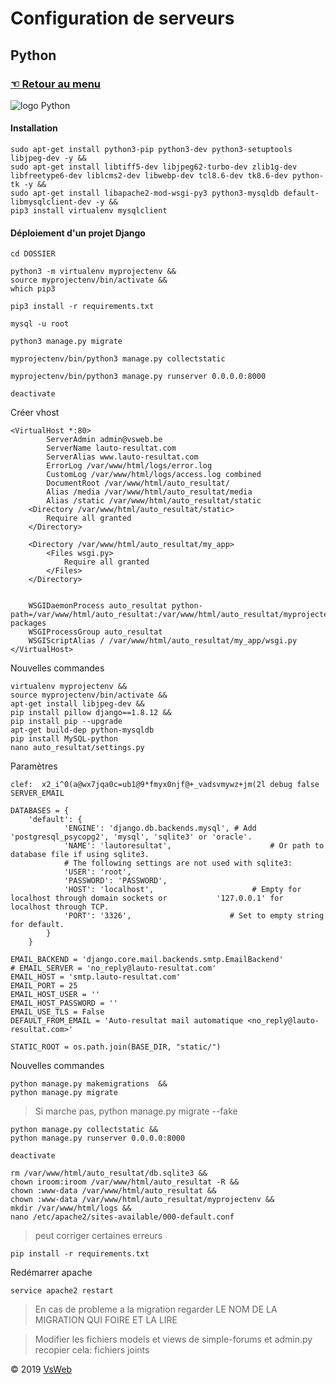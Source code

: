 Configuration de serveurs
==
Python
-
### [&#9756; Retour au menu](../README.md)
![logo Python](https://www.python.org/static/community_logos/python-logo-master-v3-TM.png "logo python")

#### Installation

    sudo apt-get install python3-pip python3-dev python3-setuptools libjpeg-dev -y &&
    sudo apt-get install libtiff5-dev libjpeg62-turbo-dev zlib1g-dev libfreetype6-dev liblcms2-dev libwebp-dev tcl8.6-dev tk8.6-dev python-tk -y &&
    sudo apt-get install libapache2-mod-wsgi-py3 python3-mysqldb default-libmysqlclient-dev -y && 
    pip3 install virtualenv mysqlclient
    
#### Déploiement d'un projet Django

    cd DOSSIER 
    
    python3 -m virtualenv myprojectenv &&
    source myprojectenv/bin/activate &&
    which pip3
    
    pip3 install -r requirements.txt 

    mysql -u root
    
    python3 manage.py migrate

    myprojectenv/bin/python3 manage.py collectstatic

    myprojectenv/bin/python3 manage.py runserver 0.0.0.0:8000

    deactivate
    
Créer vhost

    <VirtualHost *:80>
            ServerAdmin admin@vsweb.be
            ServerName lauto-resultat.com
            ServerAlias www.lauto-resultat.com
            ErrorLog /var/www/html/logs/error.log
            CustomLog /var/www/html/logs/access.log combined
            DocumentRoot /var/www/html/auto_resultat/
            Alias /media /var/www/html/auto_resultat/media
            Alias /static /var/www/html/auto_resultat/static
        <Directory /var/www/html/auto_resultat/static>
            Require all granted
        </Directory>
    
        <Directory /var/www/html/auto_resultat/my_app>
            <Files wsgi.py>
                Require all granted
            </Files>
        </Directory>
    
    
        WSGIDaemonProcess auto_resultat python-path=/var/www/html/auto_resultat:/var/www/html/auto_resultat/myprojectenv/lib/python3.4/site-packages
        WSGIProcessGroup auto_resultat
        WSGIScriptAlias / /var/www/html/auto_resultat/my_app/wsgi.py
    </VirtualHost>

Nouvelles commandes

    virtualenv myprojectenv &&
    source myprojectenv/bin/activate &&
    apt-get install libjpeg-dev &&
    pip install pillow django==1.8.12 &&
    pip install pip --upgrade
    apt-get build-dep python-mysqldb
    pip install MySQL-python
    nano auto_resultat/settings.py
    
Paramètres

    clef:  x2_i^0(a@wx7jqa0c=ub1@9*fmyx0njf@+_vadsvmywz+jm(2l debug false SERVER_EMAIL

    DATABASES = {
        'default': {
                'ENGINE': 'django.db.backends.mysql', # Add 'postgresql_psycopg2', 'mysql', 'sqlite3' or 'oracle'.
                'NAME': 'lautoresultat',                      # Or path to database file if using sqlite3.
                # The following settings are not used with sqlite3:
                'USER': 'root',
                'PASSWORD': 'PASSWORD',
                'HOST': 'localhost',                      # Empty for localhost through domain sockets or           '127.0.0.1' for localhost through TCP.
                'PORT': '3326',                      # Set to empty string for default.
            }
        }

    EMAIL_BACKEND = 'django.core.mail.backends.smtp.EmailBackend'
    # EMAIL_SERVER = 'no_reply@lauto-resultat.com' 
    EMAIL_HOST = 'smtp.lauto-resultat.com'
    EMAIL_PORT = 25
    EMAIL_HOST_USER = ''
    EMAIL_HOST_PASSWORD = ''
    EMAIL_USE_TLS = False
    DEFAULT_FROM_EMAIL = 'Auto-resultat mail automatique <no_reply@lauto-resultat.com>'
    
    STATIC_ROOT = os.path.join(BASE_DIR, "static/")

Nouvelles commandes

    python manage.py makemigrations  &&    
    python manage.py migrate                    
    
> Si marche pas, python manage.py migrate --fake

    python manage.py collectstatic &&
    python manage.py runserver 0.0.0.0:8000
    
    deactivate   
    
    rm /var/www/html/auto_resultat/db.sqlite3 &&
    chown iroom:iroom /var/www/html/auto_resultat -R &&
    chown :www-data /var/www/html/auto_resultat &&
    chown :www-data /var/www/html/auto_resultat/myprojectenv &&
    mkdir /var/www/html/logs &&
    nano /etc/apache2/sites-available/000-default.conf

> peut corriger certaines erreurs     

    pip install -r requirements.txt

Redémarrer apache

    service apache2 restart

> En cas de probleme a la migration regarder LE NOM DE LA MIGRATION QUI FOIRE ET LA LIRE

> Modifier les fichiers models et views de simple-forums   et admin.py recopier cela: fichiers joints

&copy; 2019 [VsWeb](https://vsweb.be)
